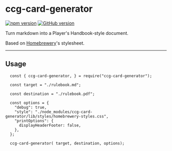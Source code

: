 # ccg-card-generator

[![npm version](https://badge.fury.io/js/ccg-card-generator.svg)](https://badge.fury.io/js/ccg-card-generator) [![GitHub version](https://badge.fury.io/gh/monolith-games%2Fccg-card-generator.svg)](https://badge.fury.io/gh/monolith-games%2Fccg-card-generator)

Turn markdown into a Player's Handbook-style document. 

Based on [Homebrewery](https://github.com/stolksdorf/homebrewery)'s stylesheet.

---

## Usage

```
  const { ccg-card-generator, } = require("ccg-card-generator");
  
  const target = "./rulebook.md";
  
  const destination = "./rulebook.pdf";

  const options = {
    "debug": true,
    "style": "./node_modules/ccg-card-generator/lib/styles/homebrewery-styles.css",
    "printOptions": {
      displayHeaderFooter: false,
    },
  };

  ccg-card-generator( target, destination, options);
```
